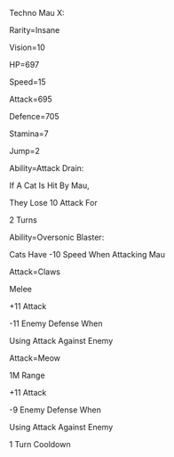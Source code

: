Techno Mau X:

Rarity=Insane

Vision=10

HP=697

Speed=15

Attack=695

Defence=705

Stamina=7

Jump=2

Ability=Attack Drain:

If A Cat Is Hit By Mau,

They Lose 10 Attack For 

2 Turns

Ability=Oversonic Blaster:

Cats Have -10 Speed When Attacking Mau

Attack=Claws

Melee

+11 Attack

-11 Enemy Defense When

Using Attack Against Enemy

Attack=Meow

1M Range

+11 Attack

-9 Enemy Defense When

Using Attack Against Enemy

1 Turn Cooldown
